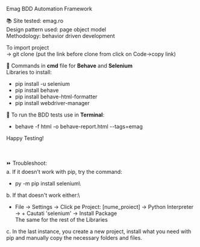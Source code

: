 Emag BDD Automation Framework

📚
Site tested: emag.ro\
Design pattern used: page object model\
Methodology: behavior driven development

To import project\
-> git clone (put the link before clone from click on Code->copy link)

📝 
Commands in **cmd** file for **Behave** and **Selenium**\
Libraries to install:
* pip install -u selenium
* pip install behave
* pip install behave-html-formatter
* pip install webdriver-manager

📝 
To run the BDD tests use in **Terminal**:
* behave -f html -o behave-report.html --tags=emag

Happy Testing!


\
\
⏩
Troubleshoot:\
a. If it doesn't work with pip, try the command:  
* py -m pip install selenium\

b. If that doesn't work either:\
* File -> Settings -> Click pe Project: [nume_proiect] -> Python Interpreter -> +
Cautati 'selenium' -> Install Package\
The same for the rest of the Libraries

c. In the last instance, you create a new project, install what you need with pip and manually copy the necessary folders and files.